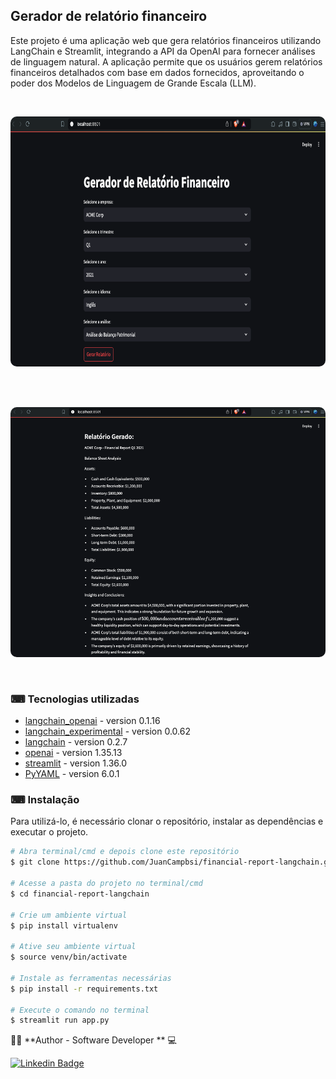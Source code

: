 ## Gerador de relatório financeiro

Este projeto é uma aplicação web que gera relatórios financeiros utilizando LangChain e Streamlit, integrando a API da OpenAI para fornecer análises de linguagem natural. A aplicação permite que os usuários gerem relatórios financeiros detalhados com base em dados fornecidos, aproveitando o poder dos Modelos de Linguagem de Grande Escala (LLM).

</br>
<p align="center">
  <kbd>
 <img width="800" style="border-radius: 10px" height="400" src="assets/report1.png" alt="Intro"> 
  </kbd>
  </br>
</p>
</br>

</br>
<p align="center">
  <kbd>
 <img width="800" style="border-radius: 10px" height="400" src="assets/report2.png" alt="Intro"> 
  </kbd>
  </br>
</p>
</br>


### ⌨ Tecnologias utilizadas

-   [langchain_openai](https://python.langchain.com/v0.2/docs/integrations/platforms/openai/) - version 0.1.16
-   [langchain_experimental](https://pypi.org/project/langchain-experimental/) - version 0.0.62
-   [langchain](https://www.langchain.com/ ) - version 0.2.7
-   [openai](https://pypi.org/project/openai/) - version 1.35.13
-   [streamlit](https://streamlit.io/) - version 1.36.0
-   [PyYAML](https://pypi.org/project/PyYAML/) - version 6.0.1
 

### ⌨ Instalação
Para utilizá-lo, é necessário clonar o repositório, instalar as dependências e executar o projeto.

```bash
# Abra terminal/cmd e depois clone este repositório
$ git clone https://github.com/JuanCampbsi/financial-report-langchain.git

# Acesse a pasta do projeto no terminal/cmd
$ cd financial-report-langchain

# Crie um ambiente virtual
$ pip install virtualenv

# Ative seu ambiente virtual
$ source venv/bin/activate

# Instale as ferramentas necessárias
$ pip install -r requirements.txt

# Execute o comando no terminal
$ streamlit run app.py                               

```

👨‍💻 **Author -  Software Developer ** 💻


[![Linkedin Badge](https://img.shields.io/badge/-Juan_Campos-blue?style=flat-square&logo=Linkedin&logoColor=white&link=https://www.linkedin.com/in/juancampos-ferreira/)](https://www.linkedin.com/in/juancampos-ferreira/) 




